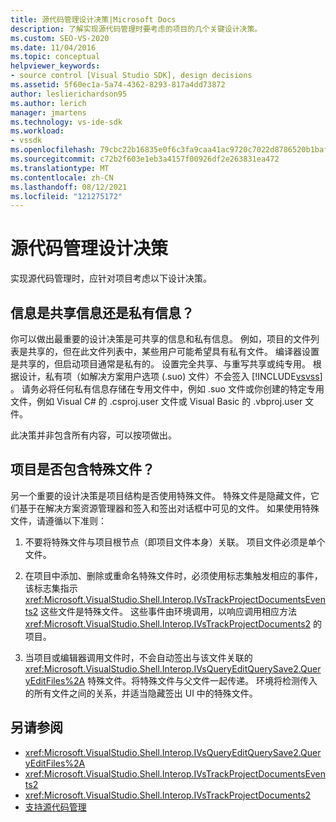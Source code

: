 ```yaml
---
title: 源代码管理设计决策|Microsoft Docs
description: 了解实现源代码管理时要考虑的项目的几个关键设计决策。
ms.custom: SEO-VS-2020
ms.date: 11/04/2016
ms.topic: conceptual
helpviewer_keywords:
- source control [Visual Studio SDK], design decisions
ms.assetid: 5f60ec1a-5a74-4362-8293-817a4dd73872
author: leslierichardson95
ms.author: lerich
manager: jmartens
ms.technology: vs-ide-sdk
ms.workload:
- vssdk
ms.openlocfilehash: 79cbc22b16835e0f6c3fa9caa41ac9720c7022d8786520b1baf89d33c3b64948
ms.sourcegitcommit: c72b2f603e1eb3a4157f00926df2e263831ea472
ms.translationtype: MT
ms.contentlocale: zh-CN
ms.lasthandoff: 08/12/2021
ms.locfileid: "121275172"
---
```

# <a name="source-control-design-decisions"></a>源代码管理设计决策
实现源代码管理时，应针对项目考虑以下设计决策。

## <a name="will-information-be-shared-or-private"></a>信息是共享信息还是私有信息？
 你可以做出最重要的设计决策是可共享的信息和私有信息。 例如，项目的文件列表是共享的，但在此文件列表中，某些用户可能希望具有私有文件。 编译器设置是共享的，但启动项目通常是私有的。 设置完全共享、与重写共享或纯专用。 根据设计，私有项（如解决方案用户选项 (.suo) 文件）不会签入 [!INCLUDE[vsvss](../../extensibility/includes/vsvss_md.md)] 。 请务必将任何私有信息存储在专用文件中，例如 .suo 文件或你创建的特定专用文件，例如 Visual C# 的 .csproj.user 文件或 Visual Basic 的 .vbproj.user 文件。

 此决策并非包含所有内容，可以按项做出。

## <a name="will-the-project-include-special-files"></a>项目是否包含特殊文件？
 另一个重要的设计决策是项目结构是否使用特殊文件。 特殊文件是隐藏文件，它们基于在解决方案资源管理器和签入和签出对话框中可见的文件。 如果使用特殊文件，请遵循以下准则：

1. 不要将特殊文件与项目根节点（即项目文件本身）关联。 项目文件必须是单个文件。

2. 在项目中添加、删除或重命名特殊文件时，必须使用标志集触发相应的事件，该标志集指示 <xref:Microsoft.VisualStudio.Shell.Interop.IVsTrackProjectDocumentsEvents2> 这些文件是特殊文件。 这些事件由环境调用，以响应调用相应方法 <xref:Microsoft.VisualStudio.Shell.Interop.IVsTrackProjectDocuments2> 的项目。

3. 当项目或编辑器调用文件时，不会自动签出与该文件关联的 <xref:Microsoft.VisualStudio.Shell.Interop.IVsQueryEditQuerySave2.QueryEditFiles%2A> 特殊文件。将特殊文件与父文件一起传递。 环境将检测传入的所有文件之间的关系，并适当隐藏签出 UI 中的特殊文件。

## <a name="see-also"></a>另请参阅
- <xref:Microsoft.VisualStudio.Shell.Interop.IVsQueryEditQuerySave2.QueryEditFiles%2A>
- <xref:Microsoft.VisualStudio.Shell.Interop.IVsTrackProjectDocumentsEvents2>
- <xref:Microsoft.VisualStudio.Shell.Interop.IVsTrackProjectDocuments2>
- [支持源代码管理](../../extensibility/internals/supporting-source-control.md)
